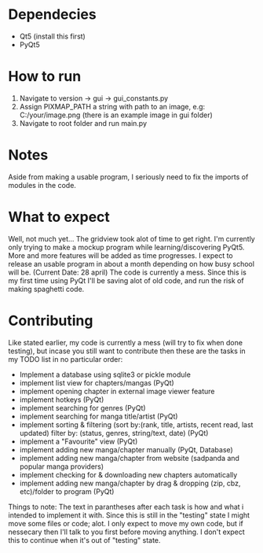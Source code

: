 # Dependecies
- Qt5 (install this first)
- PyQt5

# How to run
1. Navigate to version -> gui -> gui_constants.py
2. Assign PIXMAP_PATH a string with path to an image, e.g: C:/your/image.png (there is an example image in gui folder)
3. Navigate to root folder and run main.py

# Notes
Aside from making a usable program, I seriously need to fix the imports of modules in the code.

# What to expect
Well, not much yet... The gridview took alot of time to get right.
I'm currently only trying to make a mockup program while learning/discovering PyQt5. More and more features will be added as time progresses. I expect to release an usable program in about a month depending on how busy school will be. (Current Date: 28 april)
The code is currently a mess.
Since this is my first time using PyQt I'll be saving alot of old code, and run the risk of making spaghetti code.

# Contributing
Like stated earlier, my code is currently a mess (will try to fix when done testing), but incase you still want to contribute then these are the tasks in my TODO list in no particular order:
- Implement a database using sqlite3 or pickle module
- implement list view for chapters/mangas (PyQt)
- implement opening chapter in external image viewer feature
- implement hotkeys (PyQt)
- implement searching for genres (PyQt)
- implement searching for manga title/artist (PyQt)
- implement sorting & filtering (sort by:(rank, title, artists, recent read, last updated) filter by: (status, genres, string/text, date) (PyQt)
- implement a "Favourite" view (PyQt)
- implement adding new manga/chapter manually (PyQt, Database)
- implement adding new manga/chapter from website (sadpanda and popular manga providers)
- implement checking for & downloading new chapters automatically
- implement adding new manga/chapter by drag & dropping (zip, cbz, etc)/folder to program (PyQt)

Things to note:
The text in parantheses after each task is how and what i intended to implement it with. Since this is still in the "testing" state I might move some files or code; alot. I only expect to move my own code, but if nessecary then I'll talk to you first before moving anything. I don't expect this to continue when it's out of "testing" state. 
